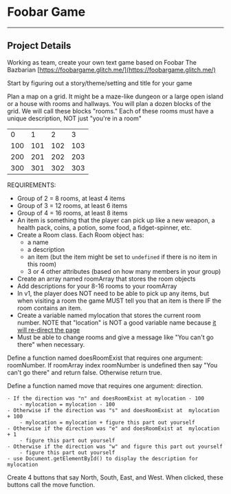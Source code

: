 # Foobar Game
---
## Project Details

Working as team, create your own text game based on Foobar The Bazbarian [https://foobargame.glitch.me/](https://foobargame.glitch.me/)

Start by figuring out a story/theme/setting and title for your game

Plan a map on a grid. It might be a maze-like dungeon or a large open island or a house with rooms and hallways. You will plan a dozen blocks of the grid. We will call these blocks "rooms." Each of these rooms must have a unique description, NOT just "you're in a room"

|    |    |    |    |
|----|----|----|----|
|   0|   1|   2|   3|
| 100| 101| 102| 103|
| 200| 201| 202| 203|
| 300| 301| 302| 303|

REQUIREMENTS:

  * Group of 2 = 8 rooms, at least 4 items
  * Group of 3 = 12 rooms, at least 6 items
  * Group of 4 = 16 rooms, at least 8 items
  * An item is something that the player can pick up like a new weapon, a health pack, coins, a potion, some food, a fidget-spinner, etc.
  * Create a Room class. Each Room object has:
    - a name
    - a description
    - an item (but the item might be set to ```undefined``` if there is no item in this room)
    - 3 or 4 other attributes (based on how many members in your group)
  * Create an array named roomArray that stores the room objects
  * Add descriptions for your 8-16 rooms to your roomArray
  * In v1, the player does NOT need to be able to pick up any items, but when visiting a room the game MUST tell you that an item is there IF the room contains an item.
  * Create a variable named mylocation that stores the current room number. NOTE that "location" is NOT a good variable name because [it will re-direct the page](https://www.w3schools.com/jsref/obj_location.asp)
  * Must be able to change rooms and give a message like "You can't go there" when necessary.


Define a function named doesRoomExist that requires one argument: roomNumber. If roomArray index roomNumber is undefined then say "You can't go there" and return false. Otherwise return true.


Define a function named move that requires one argument: direction.

    - If the direction was "n" and doesRoomExist at mylocation - 100
        - mylocation = mylocation - 100
    - Otherwise if the direction was "s" and doesRoomExist at  mylocation + 100
        - mylocation = mylocation + figure this part out yourself
    - Otherwise if the direction was "e" and doesRoomExist at  mylocation + 1
        - figure this part out yourself
    - Otherwise if the direction was "w" and figure this part out yourself
        - figure this part out yourself
    - use Document.getElementById() to display the description for mylocation


Create 4 buttons that say North, South, East, and West. When clicked, these buttons call the move function.

  